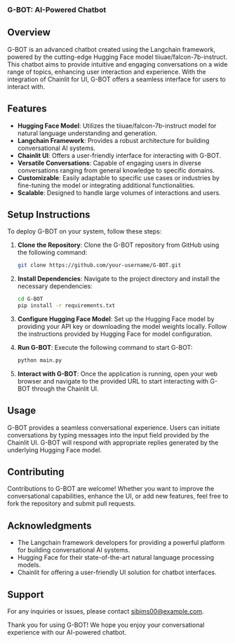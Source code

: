 ### G-BOT: AI-Powered Chatbot

## Overview
G-BOT is an advanced chatbot created using the Langchain framework, powered by the cutting-edge Hugging Face model tiiuae/falcon-7b-instruct. This chatbot aims to provide intuitive and engaging conversations on a wide range of topics, enhancing user interaction and experience. With the integration of Chainlit for UI, G-BOT offers a seamless interface for users to interact with.

## Features
- **Hugging Face Model**: Utilizes the tiiuae/falcon-7b-instruct model for natural language understanding and generation.
- **Langchain Framework**: Provides a robust architecture for building conversational AI systems.
- **Chainlit UI**: Offers a user-friendly interface for interacting with G-BOT.
- **Versatile Conversations**: Capable of engaging users in diverse conversations ranging from general knowledge to specific domains.
- **Customizable**: Easily adaptable to specific use cases or industries by fine-tuning the model or integrating additional functionalities.
- **Scalable**: Designed to handle large volumes of interactions and users.

## Setup Instructions
To deploy G-BOT on your system, follow these steps:

1. **Clone the Repository**: Clone the G-BOT repository from GitHub using the following command:
    ```bash
    git clone https://github.com/your-username/G-BOT.git
    ```

2. **Install Dependencies**: Navigate to the project directory and install the necessary dependencies:
    ```bash
    cd G-BOT
    pip install -r requirements.txt
    ```

3. **Configure Hugging Face Model**: Set up the Hugging Face model by providing your API key or downloading the model weights locally. Follow the instructions provided by Hugging Face for model configuration.

4. **Run G-BOT**: Execute the following command to start G-BOT:
    ```bash
    python main.py
    ```

5. **Interact with G-BOT**: Once the application is running, open your web browser and navigate to the provided URL to start interacting with G-BOT through the Chainlit UI.

## Usage
G-BOT provides a seamless conversational experience. Users can initiate conversations by typing messages into the input field provided by the Chainlit UI. G-BOT will respond with appropriate replies generated by the underlying Hugging Face model.

## Contributing
Contributions to G-BOT are welcome! Whether you want to improve the conversational capabilities, enhance the UI, or add new features, feel free to fork the repository and submit pull requests.

## Acknowledgments
- The Langchain framework developers for providing a powerful platform for building conversational AI systems.
- Hugging Face for their state-of-the-art natural language processing models.
- Chainlit for offering a user-friendly UI solution for chatbot interfaces.

## Support
For any inquiries or issues, please contact [sibims00@example.com](mailto:sibims00@example.com).

Thank you for using G-BOT! We hope you enjoy your conversational experience with our AI-powered chatbot.

